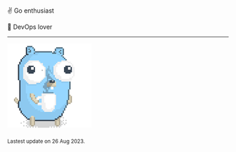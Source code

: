 :v: Go enthusiast

:muscle: DevOps lover

---

![Image alt text](/images/gopher_with_coffee.gif)


<sub>Lastest update on 26 Aug 2023.</sub>
